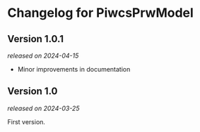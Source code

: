 # Changelog for PiwcsPrwModel

## Version 1.0.1
_released on 2024-04-15_

- Minor improvements in documentation

## Version 1.0
_released on 2024-03-25_

First version.

